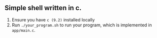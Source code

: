 ## Simple shell written in c.

1. Ensure you have `c (9.2)` installed locally
1. Run `./your_program.sh` to run your program, which is implemented in
   `app/main.c`.
